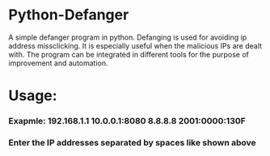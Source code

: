 # Python-Defanger
A simple defanger program in python. Defanging is used for avoiding ip address missclicking. It is especially useful when the malicious IPs are dealt with. The program can be integrated in different tools for the purpose of improvement and automation. 

<h1>Usage:</h1>
<h3>Exapmle: 192.168.1.1 10.0.0.1:8080 8.8.8.8 2001:0000:130F</h3>

<h3>Enter the IP addresses separated by spaces like shown above</h3>
